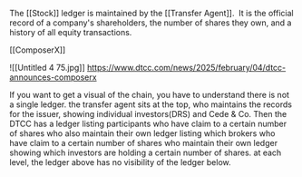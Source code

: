 The [[Stock]] ledger is maintained by the [[Transfer Agent]].  It is the official record of a company's shareholders, the number of shares they own, and a history of all equity transactions.

[[ComposerX]]

![[Untitled 4 75.jpg]]
https://www.dtcc.com/news/2025/february/04/dtcc-announces-composerx

If you want to get a visual of the chain, you have to understand there is not a single ledger. the transfer agent sits at the top, who maintains the records for the issuer, showing individual investors(DRS) and Cede & Co. Then the DTCC has a ledger listing participants who have claim to a certain number of shares who also maintain their own ledger listing which brokers who have claim to a certain number of shares who maintain their own ledger showing which investors are holding a certain number of shares. at each level, the ledger above has no visibility of the ledger below.



